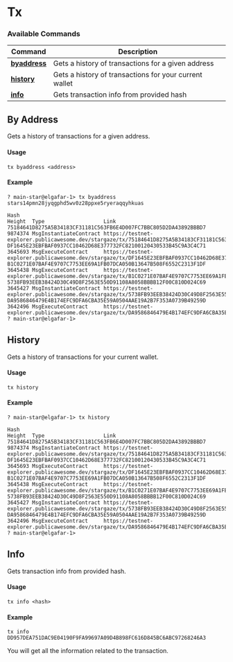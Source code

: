 # Tx

### Available Commands <a href="#available-commands" id="available-commands"></a>

| Command                           | Description                                            |
| --------------------------------- | ------------------------------------------------------ |
| [**byaddress**](tx.md#by-address) | Gets a history of transactions for a given address     |
| [**history**](tx.md#history)      | Gets a history of transactions for your current wallet |
| [**info**](tx.md#info)            | Gets transaction info from provided hash               |

## By Address

Gets a history of transactions for a given address.

#### Usage

```
tx byaddress <address>
```

#### Example

```
? main-star@elgafar-1> tx byaddress stars14pmn28jyqgphd5wv0z28ppxe5ryeraqqyhkuas

Hash                                                             Height  Type                   Link                                                                                                                   
75184641D8275A5B34183CF31181C563FB6E4D007FC7BBC805D2DA43892BBBD7 9874374 MsgInstantiateContract https://testnet-explorer.publicawesome.dev/stargaze/tx/75184641D8275A5B34183CF31181C563FB6E4D007FC7BBC805D2DA43892BBBD7
DF1645E23EBFBAF0937CC10462D68E377732FC82100120430533B45C9A3C4C71 3645693 MsgExecuteContract     https://testnet-explorer.publicawesome.dev/stargaze/tx/DF1645E23EBFBAF0937CC10462D68E377732FC82100120430533B45C9A3C4C71
B1C0271E07BAF4E9707C7753EE69A1FB07DCA050B13647B508F6552C2313F1DF 3645438 MsgExecuteContract     https://testnet-explorer.publicawesome.dev/stargaze/tx/B1C0271E07BAF4E9707C7753EE69A1FB07DCA050B13647B508F6552C2313F1DF
5738FB93EEB38424D30C49D8F2563E550D91108A8058BBBB12F00C810D024C69 3645427 MsgInstantiateContract https://testnet-explorer.publicawesome.dev/stargaze/tx/5738FB93EEB38424D30C49D8F2563E550D91108A8058BBBB12F00C810D024C69
DA9586846479E4B174EFC9DFA6CBA35E59A0504AAE19A2B7F353A0739B49259D 3642496 MsgExecuteContract     https://testnet-explorer.publicawesome.dev/stargaze/tx/DA9586846479E4B174EFC9DFA6CBA35E59A0504AAE19A2B7F353A0739B49259D
? main-star@elgafar-1>
```

## History

Gets a history of transactions for your current wallet.

#### Usage

```
tx history 
```

#### Example

```
? main-star@elgafar-1> tx history

Hash                                                             Height  Type                   Link                                                                                                                   
75184641D8275A5B34183CF31181C563FB6E4D007FC7BBC805D2DA43892BBBD7 9874374 MsgInstantiateContract https://testnet-explorer.publicawesome.dev/stargaze/tx/75184641D8275A5B34183CF31181C563FB6E4D007FC7BBC805D2DA43892BBBD7
DF1645E23EBFBAF0937CC10462D68E377732FC82100120430533B45C9A3C4C71 3645693 MsgExecuteContract     https://testnet-explorer.publicawesome.dev/stargaze/tx/DF1645E23EBFBAF0937CC10462D68E377732FC82100120430533B45C9A3C4C71
B1C0271E07BAF4E9707C7753EE69A1FB07DCA050B13647B508F6552C2313F1DF 3645438 MsgExecuteContract     https://testnet-explorer.publicawesome.dev/stargaze/tx/B1C0271E07BAF4E9707C7753EE69A1FB07DCA050B13647B508F6552C2313F1DF
5738FB93EEB38424D30C49D8F2563E550D91108A8058BBBB12F00C810D024C69 3645427 MsgInstantiateContract https://testnet-explorer.publicawesome.dev/stargaze/tx/5738FB93EEB38424D30C49D8F2563E550D91108A8058BBBB12F00C810D024C69
DA9586846479E4B174EFC9DFA6CBA35E59A0504AAE19A2B7F353A0739B49259D 3642496 MsgExecuteContract     https://testnet-explorer.publicawesome.dev/stargaze/tx/DA9586846479E4B174EFC9DFA6CBA35E59A0504AAE19A2B7F353A0739B49259D
? main-star@elgafar-1>
```

## Info

Gets transaction info from provided hash.

#### Usage

```
tx info <hash>
```

#### Example

```
tx info DD957DEA751DAC9E04190F9FA99697A09D4B898FC616D845BC6ABC97268246A3
```

You will get all the information related to the transaction.
